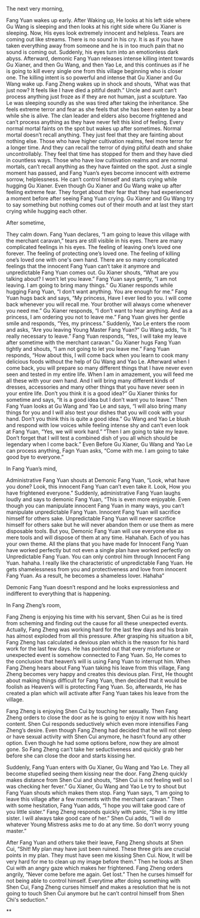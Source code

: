 

The next very morning,

Fang Yuan wakes up early. After Waking up, He looks at his left side where Gu Wang is sleeping and then looks at his right side where Gu Xianer is sleeping. Now, His eyes look extremely innocent and helpless. Tears are coming out like streams. There is no sound in his cry. It is as if you have taken everything away from someone and he is in too much pain that no sound is coming out. Suddenly, his eyes turn into an emotionless dark abyss. Afterward, demonic Fang Yuan releases intense killing intent towards Gu Xianer, and then Gu Wang, and then Yao Le, and this continues as if he is going to kill every single one from this village beginning who is closer one. The killing intent is so powerful and intense that Gu Xianer and Gu Wang wake up. Fang Zheng wakes up in shock and shouts, ‘What was that just now? It feels like I have died a pitiful death.” Uncle and aunt can’t process anything just froze as if they are not human, just a sculpture. Yao Le was sleeping soundly as she was tired after taking the inheritance. She feels extreme terror and fear as she feels that she has been eaten by a bear while she is alive. The clan leader and elders also become frightened and can’t process anything as they have never felt this kind of feeling. Every normal mortal faints on the spot but wakes up after sometimes. Normal mortal doesn’t recall anything. They just feel that they are fainting about nothing else. Those who have higher cultivation realms, feel more terror for a longer time. And they can recall the terror of dying pitiful death and shake uncontrollably. They feel that time has stopped for them and they have died in countless ways. Those who have low cultivation realms and are normal mortals, can’t recall anything as they have fainted on the spot. Just a single moment has passed, and Fang Yuan’s eyes become innocent with extreme sorrow, helplessness. He can’t control himself and starts crying while hugging Gu Xianer. Even though Gu Xianer and Gu Wang wake up after feeling extreme fear. They forget about their fear that they had experienced a moment before after seeing Fang Yuan crying. Gu Xianer and Gu Wang try to say something but nothing comes out of their mouth and at last they start crying while hugging each other.

  

After sometime,

They calm down. Fang Yuan declares, “I am going to leave this village with the merchant caravan,” tears are still visible in his eyes. There are many complicated feelings in his eyes. The feeling of leaving one’s loved one forever. The feeling of protecting one’s loved one. The feeling of killing one’s loved one with one's own hand. There are so many complicated feelings that the innocent Fang Yuan can’t take it anymore and unpredictable Fang Yuan comes out. Gu Xianer shouts, “What are you talking about? I won’t let you leave.” Fang Yuan says gently, “I am not leaving. I am going to bring many things.” Gu Xianer responds while hugging Fang Yuan, “I don’t want anything. You are enough for me.” Fang Yuan hugs back and says, “My princess, Have I ever lied to you. I will come back whenever you will recall me. Your brother will always come whenever you need me.” Gu Xianer responds, “I don’t want to hear anything. And as a princess, I am ordering you not to leave me.” Fang Yuan gives her gentle smile and responds, “Yes, my princess.” Suddenly, Yao Le enters the room and asks, “Are you leaving Young Master Fang Yuan?” Gu Wang adds, “Is it really necessary to leave.” Fang Yuan responds, “Yes, I will take my leave after sometime with the merchant caravan.” Gu Xianer hugs Fang Yuan tightly and shouts, “I am not going to let you leave me.” Fang Yuan responds, “How about this, I will come back when you learn to cook many delicious foods without the help of Gu Wang and Yao Le. Afterward when I come back, you will prepare so many different things that I have never even seen and tested in my entire life. When I am in amazement, you will feed me all these with your own hand. And I will bring many different kinds of dresses, accessories and many other things that you have never seen in your entire life. Don’t you think it is a good idea?” Gu Xianer thinks for sometime and says, “It is a good idea but I don’t want you to leave.” Then Fang Yuan looks at Gu Wang and Yao Le and says, “I will also bring many things for you and I will also test your dishes that you will cook with your hand. Don’t you think this is quite a good idea.” Gu Wang and Yao Le blush and respond with low voices while feeling intense shy and can’t even look at Fang Yuan, “Yes, we will work hard.” “Then I am going to take my leave. Don’t forget that I will test a combined dish of you all which should be legendary when I come back.” Even Before Gu Xianer, Gu Wang and Yao Le can process anything, Fagn Yuan asks, “Come with me. I am going to take good bye to everyone.”

  

In Fang Yuan’s mind,

Administrative Fang Yuan shouts at Demonic Fang Yuan, “Look, what have you done? Look, this innocent Fang Yuan can’t even take it. Look, How you have frightened everyone.” Suddenly, administrative Fang Yuan laughs loudly and says to demonic Fang Yuan, “This is even more enjoyable. Even though you can manipulate innocent Fang Yuan in many ways, you can’t manipulate unpredictable Fang Yuan. Innocent Fang Yuan will sacrifice himself for others sake. Unpredictable Fang Yuan will never sacrifice himself for others sake but he will never abandon them or use them as mere disposable tools. But you, Demonic Fang Yuan will use everyone else as mere tools and will dispose of them at any time. Hahahah. Each of you has your own theme. All the plans that you have made for Innocent Fang Yuan have worked perfectly but not even a single plan have worked perfectly on Unpredictable Fang Yuan. You can only control him through Innocent Fang Yuan. hahaha. I really like the characteristic of unpredictable Fang Yuan. He gets shamelessness from you and protectiveness and love from innocent Fang Yuan. As a result, he becomes a shameless lover. Hahaha”

Demonic Fang Yuan doesn’t respond and he looks expressionless and indifferent to everything that is happening.

  

In Fang Zheng’s room,

Fang Zheng is enjoying his time with his servant, Shen Cui as he is tired from scheming and finding out the cause for all these unexpected events. Actually, Fang Zheng was working hard for the last few days and his brain has almost exploded from all this pressure. After grasping his situation a bit, Fang Zheng has calculated a devious plan which is the reason for his hard work for the last few days. He has pointed out that every misfortune or unexpected event is somehow connected to Fang Yuan. So, He comes to the conclusion that heaven’s will is using Fang Yuan to interrupt him. When Fang Zheng hears about Fang Yuan taking his leave from this village, Fang Zheng becomes very happy and creates this devious plan. First, He thought about making things difficult for Fang Yuan, then decided that it would be foolish as Heaven’s will is protecting Fang Yuan. So, afterwards, He has created a plan which will activate after Fang Yuan takes his leave from the village.

Fang Zheng is enjoying Shen Cui by touching her sexually. Then Fang Zheng orders to close the door as he is going to enjoy it now with his heart content. Shen Cui responds seductively which even more intensifies Fang Zheng’s desire. Even though Fang Zheng had decided that he will not sleep or have sexual activity with Shen Cui anymore, he hasn't found any other option. Even though he had some options before, now they are almost gone. So Fang Zheng can’t take her seductiveness and quickly grab her before she can close the door and starts kissing her. 

Suddenly, Fang Yuan enters with Gu Xianer, Gu Wang and Yao Le. They all become stupefied seeing them kissing near the door. Fang Zheng quickly makes distance from Shen Cui and shouts, “Shen Cui is not feeling well so I was checking her fever.” Gu Xianer, Gu Wang and Yao Le try to shout but Fang Yuan shouts which makes them stop. Fang Yuan says, “I am going to leave this village after a few moments with the merchant caravan.” Then with some hesitation, Fang Yuan adds, “I hope you will take good care of you little sister.” Fang Zheng responds quickly with panic, “She is my little sister. I will always take good care of her.” Shen Cui adds, “I will do whatever Young Mistress asks me to do at any time. So don’t worry young master.”

After Fang Yuan and others take their leave, Fang Zheng shouts at Shen Cui, “Shit! My plan may have just been ruined. These three girls are crucial points in my plan. They must have seen me kissing Shen Cui. Now, It will be very hard for me to clean up my image before them.” Then he looks at Shen Cui with an angry gaze which makes her frightened. Fang Zheng orders angrily, “Never come before me again. Get lost.” Then he curses himself for not being able to control himself. Everytime after doing something with Shen Cui, Fang Zheng curses himself and makes a resolution that he is not going to touch Shen Cui anymore but he can’t control himself from Shen Chi's seduction.”

  
**